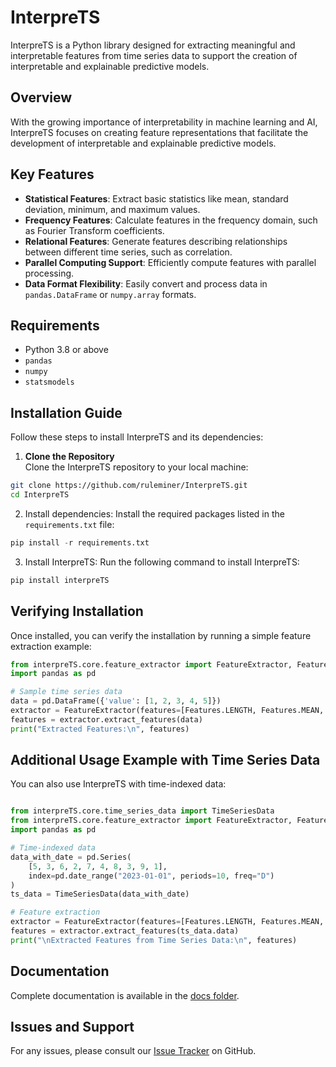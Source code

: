 # InterpreTS

InterpreTS is a Python library designed for extracting meaningful and interpretable features from time series data to support the creation of interpretable and explainable predictive models.

## Overview
With the growing importance of interpretability in machine learning and AI, InterpreTS focuses on creating feature representations that facilitate the development of interpretable and explainable predictive models.

## Key Features
- **Statistical Features**: Extract basic statistics like mean, standard deviation, minimum, and maximum values.
- **Frequency Features**: Calculate features in the frequency domain, such as Fourier Transform coefficients.
- **Relational Features**: Generate features describing relationships between different time series, such as correlation.
- **Parallel Computing Support**: Efficiently compute features with parallel processing.
- **Data Format Flexibility**: Easily convert and process data in `pandas.DataFrame` or `numpy.array` formats.

## Requirements
- Python 3.8 or above
- `pandas`
- `numpy`
- `statsmodels`

## Installation Guide
Follow these steps to install InterpreTS and its dependencies:

1. **Clone the Repository**  
   Clone the InterpreTS repository to your local machine:
   
```bash
git clone https://github.com/ruleminer/InterpreTS.git
cd InterpreTS
```

2. Install dependencies: Install the required packages listed in the `requirements.txt` file:

 ```python
 pip install -r requirements.txt
 ```

3. Install InterpreTS: Run the following command to install InterpreTS:

 ```python
 pip install interpreTS
 ```

## Verifying Installation
Once installed, you can verify the installation by running a simple feature extraction example:

 ```python
 from interpreTS.core.feature_extractor import FeatureExtractor, Features
 import pandas as pd

 # Sample time series data
 data = pd.DataFrame({'value': [1, 2, 3, 4, 5]})
 extractor = FeatureExtractor(features=[Features.LENGTH, Features.MEAN, Features.VARIANCE])
 features = extractor.extract_features(data)
 print("Extracted Features:\n", features)
 ```

## Additional Usage Example with Time Series Data
You can also use InterpreTS with time-indexed data:

 ```python

 from interpreTS.core.time_series_data import TimeSeriesData
 from interpreTS.core.feature_extractor import FeatureExtractor, Features
 import pandas as pd

 # Time-indexed data
 data_with_date = pd.Series(
     [5, 3, 6, 2, 7, 4, 8, 3, 9, 1],
     index=pd.date_range("2023-01-01", periods=10, freq="D")
 )
 ts_data = TimeSeriesData(data_with_date)

 # Feature extraction
 extractor = FeatureExtractor(features=[Features.LENGTH, Features.MEAN, Features.VARIANCE])
 features = extractor.extract_features(ts_data.data)
 print("\nExtracted Features from Time Series Data:\n", features)
 ```

## Documentation

Complete documentation is available in the [docs folder](./docs).


## Issues and Support

For any issues, please consult our [Issue Tracker](https://github.com/ruleminer/InterpreTS/issues) on GitHub.
